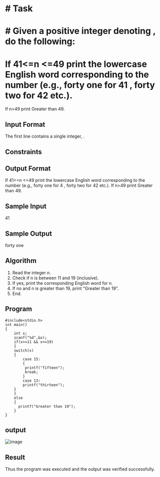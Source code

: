 # # Task

# # Given a positive integer denoting , do the following:

# If  41<=n <=49 print the lowercase English word corresponding to the number (e.g., forty one for 41 , forty two for 42 etc.).
If n>49 print Greater than 49.
## Input Format

The first line contains a single integer, .

## Constraints

## Output Format

If  41<=n <=49 print the lowercase English word corresponding to the number (e.g., forty one for 4 , forty two for 42 etc.).
If n>49 print Greater than 49.
## Sample Input

41
## Sample Output

forty one

## Algorithm 
1. Read the integer n.
2. Check if n is between 11 and 19 (inclusive).
3. If yes, print the corresponding English word for n.
4. If no and n is greater than 19, print "Greater than 19".
5. End.

## Program
```
#include<stdio.h>
int main()
{
    int x;
    scanf("%d",&x);
    if(x>=11 && x<=19)
    {
    switch(x)
    {
        case 15:
        {
         printf("fifteen");
         break;
        }
        case 13:
        printf("thirteen");
    }
    }
    else
    {
      printf("Greater than 19");
    }
}
```

## output 

![image](https://github.com/user-attachments/assets/ab19cdc4-0d1f-4dfa-862e-4d34475ba4fe)

## Result 

Thus the program was executed and the output was verified successfully.
